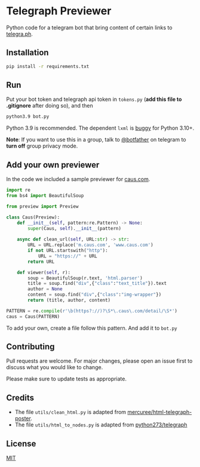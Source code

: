 # Telegraph Previewer

Python code for a telegram bot that bring content of certain links to [telegra.ph](https://telegra.ph).

## Installation


```bash
pip install -r requirements.txt
```

## Run

Put your bot token and telegraph api token in `tokens.py` (**add this file to .gitignore** after doing so), and then

```bash
python3.9 bot.py
```

Python 3.9 is recommended. The dependent `lxml` is [buggy](https://bugs.launchpad.net/lxml/+bug/1949271) for Python 3.10+.

**Note**: If you want to use this in a group, talk to [@botfather](https://t.me/botfather) on telegram to **turn off** group privacy mode.

## Add your own previewer

In the code we included a sample previewer for [caus.com](https://caus.com).

```python
import re
from bs4 import BeautifulSoup

from preview import Preview

class Caus(Preview):
    def __init__(self, pattern:re.Pattern) -> None:
        super(Caus, self).__init__(pattern)
    
    async def clean_url(self, URL:str) -> str:
        URL = URL.replace('m.caus.com', 'www.caus.com')
        if not URL.startswith("http"):
            URL = "https://" + URL
        return URL

    def viewer(self, r):
        soup = BeautifulSoup(r.text, 'html.parser')
        title = soup.find("div",{"class":"text_title"}).text
        author = None
        content = soup.find("div",{"class":"img-wrapper"})
        return (title, author, content)

PATTERN = re.compile(r'\b(https?://)?\S*\.caus\.com/detail/\S*')
caus = Caus(PATTERN)
```

To add your own, create a file follow this pattern. And add it to `bot.py`

## Contributing

Pull requests are welcome. For major changes, please open an issue first
to discuss what you would like to change.

Please make sure to update tests as appropriate.

## Credits

- The file `utils/clean_html.py` is adapted from [mercuree/html-telegraph-poster](https://github.com/mercuree/html-telegraph-poster/blob/master/html_telegraph_poster/converter.py).
- The file `utils/html_to_nodes.py` is adapted from [python273/telegraph](https://github.com/python273/telegraph/blob/master/telegraph/utils.py)
## License

[MIT](https://choosealicense.com/licenses/mit/)
